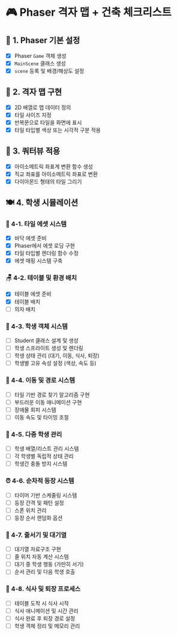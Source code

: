 # 🎮 Phaser 격자 맵 + 건축 체크리스트

## 🧱 1. Phaser 기본 설정
- [x] Phaser `Game` 객체 생성
- [x] `MainScene` 클래스 생성
- [x] `scene` 등록 및 배경/해상도 설정

## 🧭 2. 격자 맵 구현
- [x] 2D 배열로 맵 데이터 정의
- [x] 타일 사이즈 지정
- [x] 반복문으로 타일을 화면에 표시
- [x] 타일 타입별 색상 또는 시각적 구분 적용

## 🚀 3. 쿼터뷰 적용
- [x] 아이소메트릭 좌표계 변환 함수 생성
- [x] 직교 좌표를 아이소메트릭 좌표로 변환
- [x] 다이아몬드 형태의 타일 그리기

## 🍽️ 4. 학생 시뮬레이션

### 🎨 4-1. 타일 에셋 시스템
- [x] 바닥 에셋 준비
- [x] Phaser에서 에셋 로딩 구현
- [x] 타일 타입별 렌더링 함수 수정
- [x] 에셋 매핑 시스템 구축

### 🪑 4-2. 테이블 및 환경 배치
- [x] 테이블 에셋 준비
- [x] 테이블 배치 
- [ ] 의자 배치

### 👤 4-3. 학생 객체 시스템
- [ ] Student 클래스 설계 및 생성
- [ ] 학생 스프라이트 생성 및 렌더링
- [ ] 학생 상태 관리 (대기, 이동, 식사, 퇴장)
- [ ] 학생별 고유 속성 설정 (색상, 속도 등)

### 🚶 4-4. 이동 및 경로 시스템
- [ ] 타일 기반 경로 찾기 알고리즘 구현
- [ ] 부드러운 이동 애니메이션 구현
- [ ] 장애물 회피 시스템
- [ ] 이동 속도 및 타이밍 조절

### 👥 4-5. 다중 학생 관리
- [ ] 학생 배열/리스트 관리 시스템
- [ ] 각 학생별 독립적 상태 관리
- [ ] 학생간 충돌 방지 시스템

### ⏰ 4-6. 순차적 등장 시스템
- [ ] 타이머 기반 스케줄링 시스템
- [ ] 등장 간격 및 패턴 설정
- [ ] 스폰 위치 관리
- [ ] 등장 순서 랜덤화 옵션

### 📏 4-7. 줄서기 및 대기열
- [ ] 대기열 자료구조 구현
- [ ] 줄 위치 자동 계산 시스템
- [ ] 대기 중 학생 행동 (가만히 서기)
- [ ] 순서 관리 및 다음 학생 호출

### 🍚 4-8. 식사 및 퇴장 프로세스
- [ ] 테이블 도착 시 식사 시작
- [ ] 식사 애니메이션 및 시간 관리
- [ ] 식사 완료 후 퇴장 경로 설정
- [ ] 학생 객체 정리 및 메모리 관리
